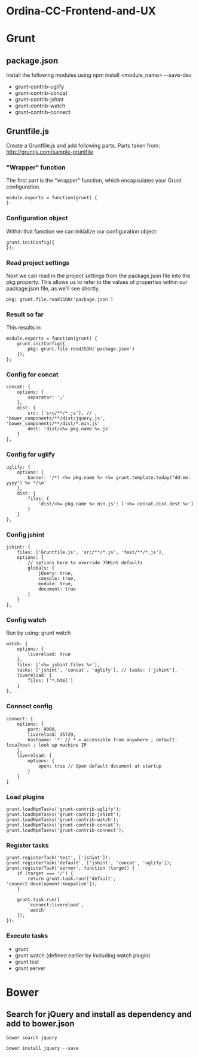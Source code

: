 Ordina-CC-Frontend-and-UX
=========================

# Grunt

## package.json

Install the following modules using npm install <module_name> --save-dev

- grunt-contrib-uglify
- grunt-contrib-concat
- grunt-contrib-jshint
- grunt-contrib-watch
- grunt-contrib-connect

## Gruntfile.js

Create a Gruntfile.js and add following parts.
Parts taken from: http://gruntjs.com/sample-gruntfile

### "Wrapper" function

The first part is the "wrapper" function, which encapsulates your Grunt configuration.

    module.exports = function(grunt) {
    }

### Configuration object

Within that function we can initialize our configuration object:

    grunt.initConfig({
    });
    
### Read project settings

Next we can read in the project settings from the package.json file into the pkg property. This allows us to refer to the values of properties within our package.json file, as we'll see shortly.

    pkg: grunt.file.readJSON('package.json')

### Result so far

This results in

    module.exports = function(grunt) {
        grunt.initConfig({
            pkg: grunt.file.readJSON('package.json')
        });
    };

### Config for concat

    concat: {
        options: {
            separator: ';'
        },
        dist: {
            src: ['src/**/*.js'], // , 'bower_components/**/dist/jquery.js', 'bower_components/**/dist/*.min.js'
            dest: 'dist/<%= pkg.name %>.js'
        }
    },

### Config for uglify

    uglify: {
        options: {
            banner: '/*! <%= pkg.name %> <%= grunt.template.today("dd-mm-yyyy") %> */\n'
        },
        dist: {
            files: {
                'dist/<%= pkg.name %>.min.js': ['<%= concat.dist.dest %>']
            }
        }
    },
        
### Config jshint

    jshint: {
        files: ['Gruntfile.js', 'src/**/*.js', 'test/**/*.js'],
        options: {
            // options here to override JSHint defaults
            globals: {
                jQuery: true,
                console: true,
                module: true,
                document: true
            }
        }
    },
    
### Config watch

Run by using: grunt watch

    watch: {
        options: {
            livereload: true
        },
        files: ['<%= jshint.files %>'],
        tasks: ['jshint', 'concat', 'uglify'], // tasks: ['jshint'], 
        livereload: {
            files: ['*.html']
        }
    },

### Connect config

    connect: {
        options: {
            port: 9000,
            livereload: 35729,
            hostname: '*' // * = accessible from anywhere ; default: localhost ; look up machine IP
        },
        livereload: { 
            options: {
                open: true // Open default document at startup
            }
        }
    }

### Load plugins

    grunt.loadNpmTasks('grunt-contrib-uglify');
    grunt.loadNpmTasks('grunt-contrib-jshint');
    grunt.loadNpmTasks('grunt-contrib-watch');
    grunt.loadNpmTasks('grunt-contrib-concat');
    grunt.loadNpmTasks('grunt-contrib-connect');

### Register tasks

    grunt.registerTask('test', ['jshint']);
    grunt.registerTask('default', ['jshint', 'concat', 'uglify']);
    grunt.registerTask('server', function (target) {
        if (target === '/') {
            return grunt.task.run(['default', 'connect:development:keepalive']);
        }

        grunt.task.run([
            'connect:livereload',
            'watch'
        ]);
    });
    
### Execute tasks

- grunt
- grunt watch (defined earlier by including watch plugin)
- grunt test
- grunt server

# Bower

## Search for jQuery and install as dependency and add to bower.json

    bower search jquery

    bower install jquery --save